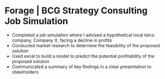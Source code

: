 # Forage | BCG Strategy Consulting Job Simulation
* Completed a job simulation where I advised a hypothetical local telco
   company, Company X, facing a decline in profits
 * Conducted market research to determine the feasibility of the proposed
   solution
 * Used excel to build a model to predict the potential profitability of the
   proposed solution
 * Communicated a summary of key findings in a clear presentation to
   stakeholders

